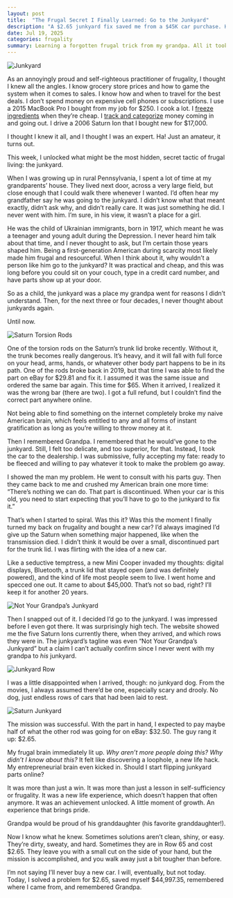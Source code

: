 ```yaml
---
layout: post
title:  "The Frugal Secret I Finally Learned: Go to the Junkyard"
description: "A $2.65 junkyard fix saved me from a $45K car purchase. Here's what I learned about frugal living, resourcefulness, and budget car repair."
date: Jul 19, 2025
categories: frugality
summary: Learning a forgotten frugal trick from my grandpa. All it took was a junkyard and $2.65.....
---
```


![Junkyard](/images/junkyard.jpg "Junkyard")

As an annoyingly proud and self-righteous practitioner of frugality, I thought I knew all the angles. I know grocery store prices and how to game the system when it comes to sales. I know how and when to travel for the best deals. I don’t spend money on expensive cell phones or subscriptions. I use a 2015 MacBook Pro I bought from my job for $250. I cook a lot. I [freeze ingredients](/blog/mushrooms-creative-frugality) when they’re cheap. I [track and categorize](/blog/cash-flow-tracking) money coming in and going out. I drive a 2006 Saturn Ion that I bought new for $17,000.

I thought I knew it all, and I thought I was an expert. Ha! Just an amateur, it turns out.

This week, I unlocked what might be the most hidden, secret tactic of frugal living: the junkyard.

When I was growing up in rural Pennsylvania, I spent a lot of time at my grandparents’ house. They lived next door, across a very large field, but close enough that I could walk there whenever I wanted. I’d often hear my grandfather say he was going to the junkyard. I didn’t know what that meant exactly, didn’t ask why, and didn’t really care. It was just something he did. I never went with him. I’m sure, in his view, it wasn’t a place for a girl.

He was the child of Ukrainian immigrants, born in 1917, which meant he was a teenager and young adult during the Depression. I never heard him talk about that time, and I never thought to ask, but I’m certain those years shaped him. Being a first-generation American during scarcity most likely made him frugal and resourceful. When I think about it, why wouldn’t a person like him go to the junkyard? It was practical and cheap, and this was long before you could sit on your couch, type in a credit card number, and have parts show up at your door.

So as a child, the junkyard was a place my grandpa went for reasons I didn’t understand. Then, for the next three or four decades, I never thought about junkyards again.

Until now.

![Saturn Torsion Rods](/images/saturn-torsion-rods.jpg "Saturn Torsion Rods")

One of the torsion rods on the Saturn’s trunk lid broke recently. Without it, the trunk becomes really dangerous. It’s heavy, and it will fall with full force on your head, arms, hands, or whatever other body part happens to be in its path. One of the rods broke back in 2019, but that time I was able to find the part on eBay for $29.81 and fix it. I assumed it was the same issue and ordered the same bar again. This time for $65. When it arrived, I realized it was the wrong bar (there are two). I got a full refund, but I couldn’t find the correct part anywhere online.

Not being able to find something on the internet completely broke my naive American brain, which feels entitled to any and all forms of instant gratification as long as you’re willing to throw money at it.

Then I remembered Grandpa. I remembered that he would’ve gone to the junkyard. Still, I felt too delicate, and too superior, for that. Instead, I took the car to the dealership. I was submissive, fully accepting my fate: ready to be fleeced and willing to pay whatever it took to make the problem go away.

I showed the man my problem. He went to consult with his parts guy. Then they came back to me and crushed my American brain one more time: “There’s nothing we can do. That part is discontinued. When your car is this old, you need to start expecting that you’ll have to go to the junkyard to fix it.”

That’s when I started to spiral. Was this it? Was this the moment I finally turned my back on frugality and bought a new car? I’d always imagined I’d give up the Saturn when something major happened, like when the transmission died. I didn’t think it would be over a small, discontinued part for the trunk lid. I was flirting with the idea of a new car.

Like a seductive temptress, a new Mini Cooper invaded my thoughts: digital displays, Bluetooth, a trunk lid that stayed open (and was definitely powered), and the kind of life most people seem to live.  I went home and specced one out. It came to about $45,000. That’s not so bad, right? I’ll keep it for another 20 years.

![Not Your Grandpa’s Junkyard](/images/not-your-grandpas-junkyard.jpg "Not Your Grandpa’s Junkyard")

Then I snapped out of it. I decided I’d go to the junkyard. I was impressed before I even got there. It was surprisingly high tech. The website showed me the five Saturn Ions currently there, when they arrived, and which rows they were in. The junkyard’s tagline was even “Not Your Grandpa’s Junkyard” but a claim I can’t actually confirm since I never went with my grandpa to _his_ junkyard.


![Junkyard Row](/images/junkyard-row.jpg "Junkyard Row")

I was a little disappointed when I arrived, though: no junkyard dog. From the movies, I always assumed there’d be one, especially scary and drooly. No dog, just endless rows of cars that had been laid to rest.

![Saturn Junkyard](/images/saturn-junkyard.jpg "Saturn Junkyard")

The mission was successful. With the part in hand, I expected to pay maybe half of what the other rod was going for on eBay: $32.50. The guy rang it up: $2.65.

My frugal brain immediately lit up. _Why aren’t more people doing this? Why didn’t I know about this?_ It felt like discovering a loophole, a new life hack. My entrepreneurial brain even kicked in. Should I start flipping junkyard parts online?

It was more than just a win. It was more than just a lesson in self-sufficiency or frugality.  It was a new life experience, which doesn’t happen that often anymore. It was an achievement unlocked. A little moment of growth. An experience that brings pride.

Grandpa would be proud of his granddaughter (his favorite granddaughter!).

Now I know what he knew. Sometimes solutions aren’t clean, shiny, or easy. They’re dirty, sweaty, and hard. Sometimes they are in Row 65 and cost $2.65. They leave you with a small cut on the side of your hand, but the mission is accomplished, and you walk away just a bit tougher than before.

I’m not saying I’ll never buy a new car. I will, eventually, but not today. Today, I solved a problem for $2.65, saved myself $44,997.35, remembered where I came from, and remembered Grandpa.

